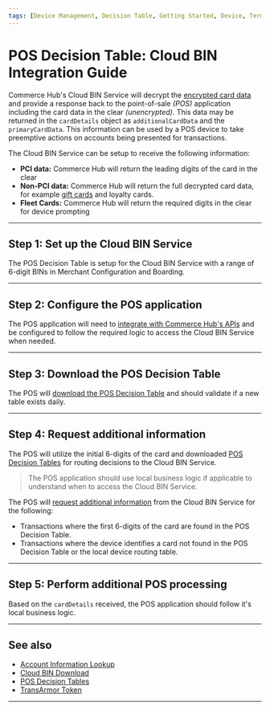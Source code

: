 ```yaml
---
tags: [Device Management, Decision Table, Getting Started, Device, Terminal, Point-of-Sale]
---
```


# POS Decision Table: Cloud BIN Integration Guide

Commerce Hub's Cloud BIN Service will decrypt the [encrypted card data](?path=docs/In-Person/Integrations/Encrypted-PIN-Pad.md) and provide a response back to the point-of-sale *(POS)* application including the card data in the clear *(unencrypted)*. This data may be returned in the `cardDetails` object as `additionalCardData` and the `primaryCardData`. This information can be used by a POS device to take preemptive actions on accounts being presented for transactions.

The Cloud BIN Service can be setup to receive the following information:

- **PCI data:** Commerce Hub will return the leading digits of the card in the clear
- **Non-PCI data:** Commerce Hub will return the full decrypted card data, for example [gift cards](?path=docs/Resources/Guides/Payment-Sources/Gift-Card.md) and loyalty cards.
- **Fleet Cards:** Commerce Hub will return the required digits in the clear for device prompting

---

## Step 1: Set up the Cloud BIN Service

The POS Decision Table is setup for the Cloud BIN Service with a range of 6-digit BINs in Merchant Configuration and Boarding.

---

## Step 2: Configure the POS application

The POS application will need to [integrate with Commerce Hub's APIs](?path=docs/Resources/API-Documents/Use-Our-APIs.md) and be configured to follow the required logic to access the Cloud BIN Service when needed.

---

## Step 3: Download the POS Decision Table

The POS will [download the POS Decision Table](?path=docs/Resources/API-Documents/Device-Management/DT-Cloud-BIN-Download.md) and should validate if a new table exists daily.

---

## Step 4: Request additional information

The POS will utilize the initial 6-digits of the card and downloaded [POS Decision Tables](?path=docs/Resources/API-Documents/Device-Management/Decision-Table.md) for routing decisions to the Cloud BIN Service.

<!-- info -->
> The POS application should use local business logic if applicable to understand when to access the Cloud BIN Service.

The POS will [request additional information](?path=docs/Resources/API-Documents/Payments_VAS/Cloud-BIN-Lookup.md) from the Cloud BIN Service for the following:

- Transactions where the first 6-digits of the card are found in the POS Decision Table.
- Transactions where the device identifies a card not found in the POS Decision Table or the local device routing table.

---

## Step 5: Perform additional POS processing

Based on the `cardDetails` received, the POS application should follow it's local business logic.

---

## See also

- [Account Information Lookup](?path=docs/Resources/API-Documents/Payments_VAS/Information-Lookup.md)
- [Cloud BIN Download](?path=docs/Resources/API-Documents/Device-Management/DT-Cloud-BIN-Download.md)
- [POS Decision Tables](?path=docs/Resources/API-Documents/Device-Management/Decision-Table.md)
- [TransArmor Token](?path=docs/Resources/Guides/Payment-Sources/Tokenization/TransAmor.md)

---
